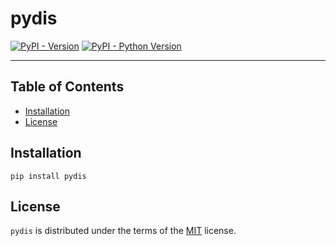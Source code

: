 # pydis

[![PyPI - Version](https://img.shields.io/pypi/v/pydis.svg)](https://pypi.org/project/pydis)
[![PyPI - Python Version](https://img.shields.io/pypi/pyversions/pydis.svg)](https://pypi.org/project/pydis)

-----

## Table of Contents

- [Installation](#installation)
- [License](#license)

## Installation

```console
pip install pydis
```

## License

`pydis` is distributed under the terms of the [MIT](https://spdx.org/licenses/MIT.html) license.
